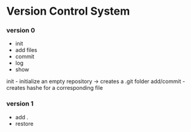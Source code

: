 # **Version Control System**

### version 0
- init
- add files
- commit <message>
- log
- show <commit>

init - initialize an empty repository -> creates a .git folder
add/commit - creates hashe for a corresponding file

### version 1

- add .
- restore
